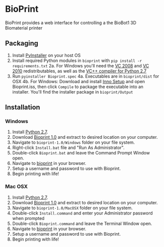 BioPrint
=========

BioPrint provides a  web interface for controlling a the BioBot1 3D Biomaterial printer


Packaging
------------

1. Install [PyInstaller](https://pyinstaller.readthedocs.io/en/stable/installation.html) on your host OS
2. Install required Python modules in `bioprint` with `pip install -r requirements.txt`
2a. For Windows you'll need the [VC 2008](http://download.microsoft.com/download/d/2/4/d242c3fb-da5a-4542-ad66-f9661d0a8d19/vcredist_x64.exe) and [VC 2010](http://download.microsoft.com/download/3/2/2/3224B87F-CFA0-4E70-BDA3-3DE650EFEBA5/vcredist_x64.exe) redistributables, as well as the [VC++ compiler for Python 2.7]( http://aka.ms/vcpython27)
3. Run `pyinstaller Bioprint.spec`
4a. Executables are in `bioprint/dist` for OSX
4b. For Windows: Download and install [Inno Setup](http://www.jrsoftware.org/isinfo.php) and open Bioprint.iss, then click `Compile` to package the executable into an installer. You'll find the installer package in `bioprint/Output`


Installation
------------

### Windows

1. Install [Python 2.7](https://www.python.org/ftp/python/2.7.11/python-2.7.11.msi).
2. Download [Bioprint 1.0](https://github.com/biobotsdev/bioprint/archive/1.0.zip) and extract to desired location on your computer.
3. Navigate to `bioprint-1.0/Windows` folder on your file system.
4. Right-click `Install.bat` file and "Run As Administrator".
5. Double-click `Bioprint.bat` and leave the Command Prompt Window open.
6. Navigate to [bioprint](http://bioprint/) in your browser.
7. Setup a username and password to use with Bioprint.
8. Begin printing with life!

### Mac OSX

1. Install [Python 2.7](https://www.python.org/ftp/python/2.7.11/python-2.7.11-macosx10.6.pkg).
2. Download [Bioprint 1.0](https://github.com/biobotsdev/bioprint/archive/1.0.zip) and extract to desired location on your computer.
3. Navigate to `bioprint-1.0/MacOSX` folder on your file system.
4. Double-click `Install.command` and enter your Administrator password when prompted
5. Double-click `Bioprint.command` and leave the Terminal Window open.
6. Navigate to [bioprint](http://bioprint/) in your browser.
7. Setup a username and password to use with Bioprint.
8. Begin printing with life!
